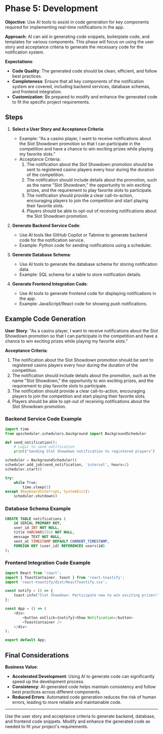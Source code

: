 
# Phase 5: Development

**Objective**:
Use AI tools to assist in code generation for key components required for implementing real-time notifications in the app.

**Approach**:
AI can aid in generating code snippets, boilerplate code, and templates for various components. This phase will focus on using the user story and acceptance criteria to generate the necessary code for the notification system.

**Expectations**:
- **Code Quality**: The generated code should be clean, efficient, and follow best practices.
- **Completeness**: Ensure that all key components of the notification system are covered, including backend services, database schemas, and frontend integration.
- **Customization**: Be prepared to modify and enhance the generated code to fit the specific project requirements.

## Steps

1. **Select a User Story and Acceptance Criteria**:
   - Example: "As a casino player, I want to receive notifications about the Slot Showdown promotion so that I can participate in the competition and have a chance to win exciting prizes while playing my favorite slots."
   - Acceptance Criteria:
     1. The notification about the Slot Showdown promotion should be sent to registered casino players every hour during the duration of the competition.
     2. The notification should include details about the promotion, such as the name "Slot Showdown," the opportunity to win exciting prizes, and the requirement to play favorite slots to participate.
     3. The notification should provide a clear call-to-action, encouraging players to join the competition and start playing their favorite slots.
     4. Players should be able to opt-out of receiving notifications about the Slot Showdown promotion.

2. **Generate Backend Service Code**:
   - Use AI tools like GitHub Copilot or Tabnine to generate backend code for the notification service.
   - Example: Python code for sending notifications using a scheduler.

3. **Generate Database Schema**:
   - Use AI tools to generate the database schema for storing notification data.
   - Example: SQL schema for a table to store notification details.

4. **Generate Frontend Integration Code**:
   - Use AI tools to generate frontend code for displaying notifications in the app.
   - Example: JavaScript/React code for showing push notifications.

## Example Code Generation

**User Story**:
"As a casino player, I want to receive notifications about the Slot Showdown promotion so that I can participate in the competition and have a chance to win exciting prizes while playing my favorite slots."

**Acceptance Criteria**:
1. The notification about the Slot Showdown promotion should be sent to registered casino players every hour during the duration of the competition.
2. The notification should include details about the promotion, such as the name "Slot Showdown," the opportunity to win exciting prizes, and the requirement to play favorite slots to participate.
3. The notification should provide a clear call-to-action, encouraging players to join the competition and start playing their favorite slots.
4. Players should be able to opt-out of receiving notifications about the Slot Showdown promotion.

### Backend Service Code Example
```python
import time
from apscheduler.schedulers.background import BackgroundScheduler

def send_notification():
    # Logic to send notification
    print("Sending Slot Showdown notification to registered players")

scheduler = BackgroundScheduler()
scheduler.add_job(send_notification, 'interval', hours=1)
scheduler.start()

try:
    while True:
        time.sleep(2)
except (KeyboardInterrupt, SystemExit):
    scheduler.shutdown()
```

### Database Schema Example
```sql
CREATE TABLE notifications (
    id SERIAL PRIMARY KEY,
    user_id INT NOT NULL,
    title VARCHAR(255) NOT NULL,
    message TEXT NOT NULL,
    sent_at TIMESTAMP DEFAULT CURRENT_TIMESTAMP,
    FOREIGN KEY (user_id) REFERENCES users(id)
);
```

### Frontend Integration Code Example
```javascript
import React from 'react';
import { ToastContainer, toast } from 'react-toastify';
import 'react-toastify/dist/ReactToastify.css';

const notify = () => {
    toast.info("Slot Showdown: Participate now to win exciting prizes!");
};

const App = () => (
    <div>
        <button onClick={notify}>Show Notification</button>
        <ToastContainer />
    </div>
);

export default App;
```

## Final Considerations

**Business Value**:
- **Accelerated Development**: Using AI to generate code can significantly speed up the development process.
- **Consistency**: AI-generated code helps maintain consistency and follow best practices across different components.
- **Reduced Errors**: Automated code generation reduces the risk of human errors, leading to more reliable and maintainable code.

---

Use the user story and acceptance criteria to generate backend, database, and frontend code snippets. Modify and enhance the generated code as needed to fit your project's requirements.
